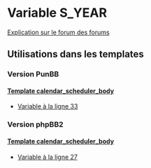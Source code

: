 # Variable S_YEAR
[Explication sur le forum des forums](http://forum.forumactif.com/t294113-listing-des-variables#S_YEAR)

## Utilisations dans les templates

### Version PunBB

#### [Template calendar_scheduler_body](punbb/calendar_scheduler_body.md)
* [Variable à la ligne 33](../punbb/calendar_scheduler_body.tpl#L33)

### Version phpBB2

#### [Template calendar_scheduler_body](subsilver/calendar_scheduler_body.md)
* [Variable à la ligne 27](../subsilver/calendar_scheduler_body.tpl#L27)